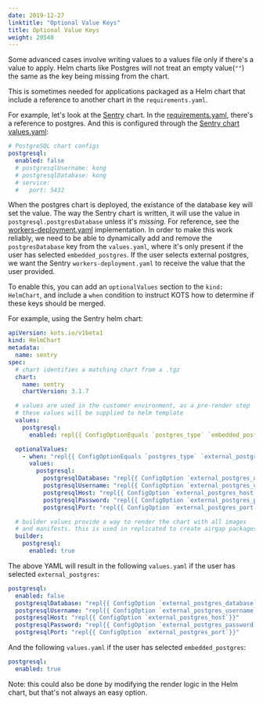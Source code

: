 ```yaml
---
date: 2019-12-27
linktitle: "Optional Value Keys"
title: Optional Value Keys
weight: 20540
---
```


Some advanced cases involve writing values to a values file only if there's a value to apply. Helm charts like Postgres will not treat an empty value(`""`) the same as the key being missing from the chart.

This is sometimes needed for applications packaged as a Helm chart that include a reference to another chart in the `requirements.yaml`.

For example, let's look at the [Sentry](https://github.com/helm/charts/tree/master/stable/sentry) chart. In the [requirements.yaml](https://github.com/helm/charts/blob/e64112e0913db99227926b49fa0ae59158c9c9d9/stable/sentry/requirements.yaml), there's a reference to postgres. And this is configured through the [Sentry chart values.yaml](https://github.com/helm/charts/blob/e64112e0913db99227926b49fa0ae59158c9c9d9/stable/sentry/values.yaml#L192):

```yaml
# PostgreSQL chart configs
postgresql:
  enabled: false
  # postgresqlUsername: kong
  # postgresqlDatabase: kong
  # service:
  #   port: 5432
```

When the postgres chart is deployed, the existance of the database key will set the value.  The way the Sentry chart is written, it will use the value in `postgresql.postgresDatabase` unless it's *missing*. For reference, see the [workers-deployment.yaml](https://github.com/helm/charts/blob/e64112e0913db99227926b49fa0ae59158c9c9d9/stable/sentry/templates/workers-deployment.yaml#L80) implementation. In order to make this work reliably, we need to be able to dynamically add and remove the `postgresDatabase` key from the `values.yaml`, where it's only present if the user has selected `embedded_postgres`. If the user selects external postgres, we want the Sentry `workers-deployment.yaml` to receive the value that the user provided.

To enable this, you can add an `optionalValues` section to the `kind: HelmChart`, and include a `when` condition to instruct KOTS how to determine if these keys should be merged.

For example, using the Sentry helm chart:

```yaml
apiVersion: kots.io/v1beta1
kind: HelmChart
metadata:
  name: sentry
spec:
  # chart identifies a matching chart from a .tgz
  chart:
    name: sentry
    chartVersion: 3.1.7

  # values are used in the customer environment, as a pre-render step
  # these values will be supplied to helm template
  values:
    postgresql:
      enabled: repl{{ ConfigOptionEquals `postgres_type` `embedded_postgres`}}

  optionalValues:
    - when: "repl{{ ConfigOptionEquals `postgres_type` `external_postgres`}}"
      values:
        postgresql:
          postgresqlDatabase: "repl{{ ConfigOption `external_postgres_database`}}"
          postgresqlUsername: "repl{{ ConfigOption `external_postgres_username`}}"
          postgresqlHost: "repl{{ ConfigOption `external_postgres_host`}}"
          postgresqlPassword: "repl{{ ConfigOption `external_postgres_password`}}"
          postgresqlPort: "repl{{ ConfigOption `external_postgres_port`}}"

  # builder values provide a way to render the chart with all images
  # and manifests. this is used in replicated to create airgap packages
  builder:
    postgresql:
      enabled: true
```

The above YAML will result in the following `values.yaml` if the user has selected `external_postgres`:

```yaml
postgresql:
  enabled: false
  postgresqlDatabase: "repl{{ ConfigOption `external_postgres_database`}}"
  postgresqlUsername: "repl{{ ConfigOption `external_postgres_username`}}"
  postgresqlHost: "repl{{ ConfigOption `external_postgres_host`}}"
  postgresqlPassword: "repl{{ ConfigOption `external_postgres_password`}}"
  postgresqlPort: "repl{{ ConfigOption `external_postgres_port`}}"
```

And the following `values.yaml` if the user has selected `embedded_postgres`:

```yaml
postgresql:
  enabled: true
```

Note: this could also be done by modifying the render logic in the Helm chart, but that's not always an easy option.
